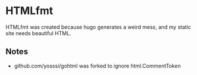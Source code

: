 # HTMLfmt

HTMLfmt was created because hugo generates a weird mess, and my static site needs beautiful HTML.

## Notes
* github.com/yosssi/gohtml was forked to ignore html.CommentToken
